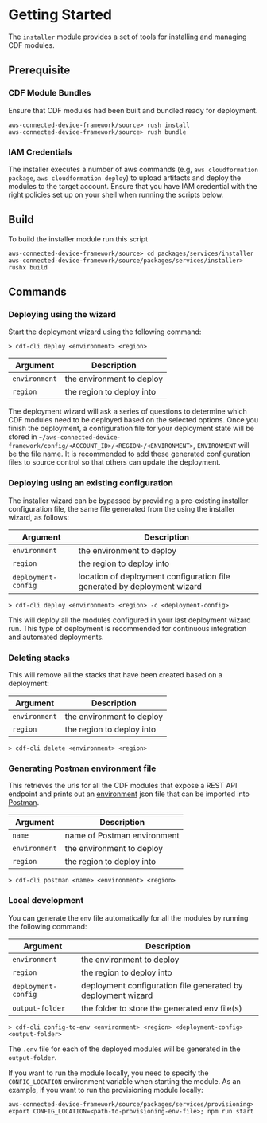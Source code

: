 # Getting Started

The `installer` module provides a set of tools for installing and managing CDF modules.

## Prerequisite

### CDF Module Bundles

Ensure that CDF modules had been built and bundled ready for deployment.

```shell
aws-connected-device-framework/source> rush install
aws-connected-device-framework/source> rush bundle
```

### IAM Credentials

The installer executes a number of aws commands (e.g, `aws cloudformation package`, `aws cloudformation deploy`) to upload artifacts and deploy the modules to the target account. Ensure that you have IAM credential with the right policies set up on your shell when running the scripts below.

## Build

To build the installer module run this script

```shell
aws-connected-device-framework/source> cd packages/services/installer
aws-connected-device-framework/source/packages/services/installer> rushx build
```

## Commands

### Deploying using the wizard

Start the deployment wizard using the following command:

```shell
> cdf-cli deploy <environment> <region>
```

| Argument        | Description                       |
| --------------- | --------------------------------- |
| ``environment`` | the environment to deploy |
| ``region``      | the region to deploy into      |

The deployment wizard will ask a series of questions to determine which CDF modules need to be deployed based on the selected options. Once you finish the deployment, a configuration file for your deployment state will be stored in ``~/aws-connected-device-framework/config/<ACCOUNT_ID>/<REGION>/<ENVIRONMENT>``, ``ENVIRONMENT`` will be the file name. It is recommended to add these generated configuration files to source control so that others can update the deployment.

### Deploying using an existing configuration

The installer wizard can be bypassed by providing a pre-existing installer configuration file, the same file generated from the using the installer wizard, as follows:

| Argument              | Description                                                  |
| --------------------- | ------------------------------------------------------------ |
| ``environment`` | the environment to deploy |
| ``region``      | the region to deploy into      |
| ``deployment-config`` | location of deployment configuration file generated by deployment wizard |

```shell
> cdf-cli deploy <environment> <region> -c <deployment-config>
```

This will deploy all the modules configured in your last deployment wizard run. This type of deployment is recommended for continuous integration and automated deployments.

### Deleting stacks

This will remove all the stacks that have been created based on a deployment:

| Argument        | Description                       |
| --------------- | --------------------------------- |
| ``environment`` | the environment to deploy |
| ``region``      | the region to deploy into      |

```shell
> cdf-cli delete <environment> <region>
```

### Generating Postman environment file

This retrieves the urls for all the CDF modules that expose a REST API endpoint and prints out an [environment](https://learning.postman.com/docs/sending-requests/managing-environments/#creating-environments) json file that can be imported into [Postman](https://www.postman.com/product/rest-client/).

| Argument              | Description                                                  |
| --------------------- | ------------------------------------------------------------ |
| ``name``              | name of Postman environment                                  |
| ``environment`` | the environment to deploy |
| ``region``      | the region to deploy into      |

```shell
> cdf-cli postman <name> <environment> <region>
```

### Local development

You can generate the ``env`` file automatically for all the modules by running the following command:

| Argument              | Description                                                  |
| --------------------- | ------------------------------------------------------------ | 
| ``environment`` | the environment to deploy |
| ``region``      | the region to deploy into      |
| ``deployment-config`` | deployment configuration file generated by deployment wizard |
| ``output-folder``     | the folder to store the generated env file(s)                |

```shell
> cdf-cli config-to-env <environment> <region> <deployment-config> <output-folder>
```

The `.env` file for each of the deployed modules will be generated in the `output-folder`.

If you want to run the module locally, you need to specify the ``CONFIG_LOCATION`` environment variable when starting the module. As an example, if you want to run the provisioning module locally:

```shell
aws-connected-device-framework/source/packages/services/provisioning> export CONFIG_LOCATION=<path-to-provisioning-env-file>; npm run start
```
